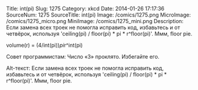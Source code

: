 Title: int(pi) 
Slug: 1275 
Category: xkcd 
Date: 2014-01-26 17:17:36 
SourceNum: 1275 
SourceTitle: int(pi) 
Image: /comics/1275.png 
MicroImage: /comics/1275_micro.png 
MiniImage: /comics/1275_mini.png 
Description: Если замена всех троек не помогла исправить код, избавьтесь и от четвёрок, используя 'ceiling(pi) / floor(pi) * pi * r^floor(pi)'. Ммм, floor pie. 

volume(r) = (4/int(pi))*pi*r^int(pi)

Совет программистам: Число «3» проклято. Избегайте его.

Alt-текст: Если замена всех троек не помогла исправить код, избавьтесь и от четвёрок, используя 'ceiling(pi) / floor(pi) * pi * r^floor(pi)'. Ммм, floor pie.